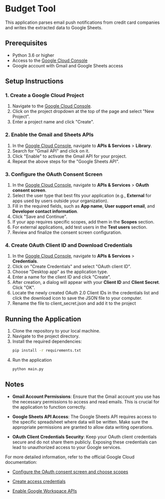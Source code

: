 # Budget Tool

This application parses email push notifications from credit card companies and writes the extracted data to Google Sheets.

## Prerequisites

- Python 3.6 or higher
- Access to the [Google Cloud Console](https://console.cloud.google.com/)
- Google account with Gmail and Google Sheets access

## Setup Instructions

### 1. Create a Google Cloud Project

1. Navigate to the [Google Cloud Console](https://console.cloud.google.com/).
2. Click on the project dropdown at the top of the page and select "New Project".
3. Enter a project name and click "Create".

### 2. Enable the Gmail and Sheets APIs

1. In the [Google Cloud Console](https://console.cloud.google.com/), navigate to **APIs & Services** > **Library**.
2. Search for "Gmail API" and click on it.
3. Click "Enable" to activate the Gmail API for your project.
4. Repeat the above steps for the "Google Sheets API".

### 3. Configure the OAuth Consent Screen

1. In the [Google Cloud Console](https://console.cloud.google.com/), navigate to **APIs & Services** > **OAuth consent screen**.
2. Select the user type that best fits your application (e.g., **External** for apps used by users outside your organization).
3. Fill in the required fields, such as **App name**, **User support email**, and **Developer contact information**.
4. Click "Save and Continue".
5. If your app requires specific scopes, add them in the **Scopes** section.
6. For external applications, add test users in the **Test users** section.
7. Review and finalize the consent screen configuration.

### 4. Create OAuth Client ID and Download Credentials

1. In the [Google Cloud Console](https://console.cloud.google.com/), navigate to **APIs & Services** > **Credentials**.
2. Click on "Create Credentials" and select "OAuth client ID".
3. Choose "Desktop app" as the application type.
4. Enter a name for the client ID and click "Create".
5. After creation, a dialog will appear with your **Client ID** and **Client Secret**. Click "OK".
6. Locate the newly created OAuth 2.0 Client IDs in the credentials list and click the download icon to save the JSON file to your computer.
7. Rename the file to client_secret.json and add it to the project


## Running the Application

1. Clone the repository to your local machine.
2. Navigate to the project directory.
3. Install the required dependencies:
   ```bash
   pip install -r requirements.txt
4. Run the application
   ```bash
   python main.py

## Notes

- **Gmail Account Permissions**: Ensure that the Gmail account you use has the necessary permissions to access and read emails. This is crucial for the application to function correctly.

- **Google Sheets API Access**: The Google Sheets API requires access to the specific spreadsheet where data will be written. Make sure the appropriate permissions are granted to allow data writing operations.

- **OAuth Client Credentials Security**: Keep your OAuth client credentials secure and do not share them publicly. Exposing these credentials can lead to unauthorized access to your Google services.

For more detailed information, refer to the official Google Cloud documentation:

- [Configure the OAuth consent screen and choose scopes](https://developers.google.com/workspace/guides/configure-oauth-consent)

- [Create access credentials](https://developers.google.com/workspace/guides/create-credentials)

- [Enable Google Workspace APIs](https://developers.google.com/workspace/guides/enable-apis)




